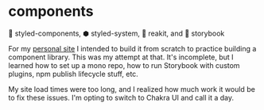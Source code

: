 # components
💅 styled-components, ⬢ styled-system, 🔩 reakit, and 📓 storybook


For my [personal site](https://github.com/andrew-j-roberts/personal-site) I intended to build it from scratch to practice building a component library.
This was my attempt at that.  It's incomplete, but I learned how to set up a mono repo, how to run Storybook with custom plugins, npm publish lifecycle stuff, etc.

My site load times were too long, and I realized how much work it would be to fix these issues.  I'm opting to switch to Chakra UI and call it a day.  
